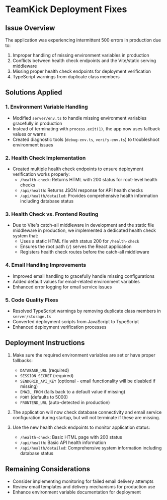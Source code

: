 # TeamKick Deployment Fixes

## Issue Overview
The application was experiencing intermittent 500 errors in production due to:

1. Improper handling of missing environment variables in production
2. Conflicts between health check endpoints and the Vite/static serving middleware
3. Missing proper health check endpoints for deployment verification
4. TypeScript warnings from duplicate class members

## Solutions Applied

### 1. Environment Variable Handling
- Modified `server/env.ts` to handle missing environment variables gracefully in production
- Instead of terminating with `process.exit(1)`, the app now uses fallback values or warns
- Created diagnostic tools (`debug-env.ts`, `verify-env.ts`) to troubleshoot environment issues

### 2. Health Check Implementation 
- Created multiple health check endpoints to ensure deployment verification works properly:
  - `/health-check`: Returns HTML with 200 status for root-level health checks
  - `/api/health`: Returns JSON response for API health checks
  - `/api/health/detailed`: Provides comprehensive health information including database status

### 3. Health Check vs. Frontend Routing
- Due to Vite's catch-all middleware in development and the static file middleware in production, 
  we implemented a dedicated health check system that:
  - Uses a static HTML file with status 200 for `/health-check`
  - Ensures the root path (`/`) serves the React application
  - Registers health check routes before the catch-all middleware

### 4. Email Handling Improvements
- Improved email handling to gracefully handle missing configurations
- Added default values for email-related environment variables
- Enhanced error logging for email service issues

### 5. Code Quality Fixes
- Resolved TypeScript warnings by removing duplicate class members in `server/storage.ts`
- Converted deployment scripts from JavaScript to TypeScript
- Enhanced deployment verification processes

## Deployment Instructions
1. Make sure the required environment variables are set or have proper fallbacks:
   - `DATABASE_URL` (required)
   - `SESSION_SECRET` (required)
   - `SENDGRID_API_KEY` (optional - email functionality will be disabled if missing)
   - `EMAIL_FROM` (falls back to a default value if missing)
   - `PORT` (defaults to 5000)
   - `FRONTEND_URL` (auto-detected in production)

2. The application will now check database connectivity and email service configuration
   during startup, but will not terminate if these are missing.

3. Use the new health check endpoints to monitor application status:
   - `/health-check`: Basic HTML page with 200 status
   - `/api/health`: Basic API health information
   - `/api/health/detailed`: Comprehensive system information including database status

## Remaining Considerations
- Consider implementing monitoring for failed email delivery attempts
- Review email templates and delivery mechanisms for production use
- Enhance environment variable documentation for deployment